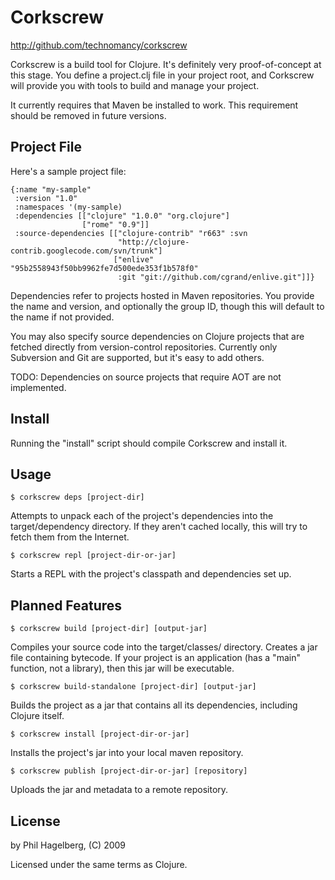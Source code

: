 # Corkscrew

http://github.com/technomancy/corkscrew

Corkscrew is a build tool for Clojure. It's definitely very
proof-of-concept at this stage. You define a project.clj file in your
project root, and Corkscrew will provide you with tools to build and
manage your project.

It currently requires that Maven be installed to work. This
requirement should be removed in future versions.

## Project File

Here's a sample project file:

    {:name "my-sample"
     :version "1.0"
     :namespaces '(my-sample)
     :dependencies [["clojure" "1.0.0" "org.clojure"]
                    ["rome" "0.9"]]
     :source-dependencies [["clojure-contrib" "r663" :svn
                            "http://clojure-contrib.googlecode.com/svn/trunk"]
                           ["enlive" "95b2558943f50bb9962fe7d500ede353f1b578f0"
                            :git "git://github.com/cgrand/enlive.git"]]}

Dependencies refer to projects hosted in Maven repositories. You
provide the name and version, and optionally the group ID, though this
will default to the name if not provided.

You may also specify source dependencies on Clojure projects that are
fetched directly from version-control repositories. Currently only
Subversion and Git are supported, but it's easy to add others.

TODO: Dependencies on source projects that require AOT are not implemented.

## Install

Running the "install" script should compile Corkscrew and install it.

## Usage

    $ corkscrew deps [project-dir]

Attempts to unpack each of the project's dependencies into the
target/dependency directory. If they aren't cached locally, this will
try to fetch them from the Internet.

    $ corkscrew repl [project-dir-or-jar]

Starts a REPL with the project's classpath and dependencies set up.

## Planned Features

    $ corkscrew build [project-dir] [output-jar]

Compiles your source code into the target/classes/ directory. Creates
a jar file containing bytecode. If your project is an application (has
a "main" function, not a library), then this jar will be executable.

    $ corkscrew build-standalone [project-dir] [output-jar]

Builds the project as a jar that contains all its dependencies,
including Clojure itself.

    $ corkscrew install [project-dir-or-jar]

Installs the project's jar into your local maven repository.

    $ corkscrew publish [project-dir-or-jar] [repository]

Uploads the jar and metadata to a remote repository.

## License

by Phil Hagelberg, (C) 2009

Licensed under the same terms as Clojure.
